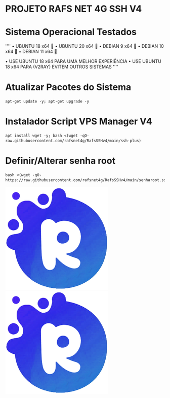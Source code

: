 # PROJETO RAFS NET 4G SSH V4

# Sistema Operacional Testados
''''
• UBUNTU 18 x64 
• UBUNTU 20 x64 
• DEBIAN  9 x64 
• DEBIAN 10 x64 
• DEBIAN 11 x64 

• USE UBUNTU 18 x64 PARA UMA MELHOR EXPERIÊNCIA
• USE UBUNTU 18 x64 PARA (V2RAY) EVITEM OUTROS SISTEMAS
''''

# Atualizar Pacotes do Sistema
```
apt-get update -y; apt-get upgrade -y
```

# Instalador Script VPS Manager V4
```
apt install wget -y; bash <(wget -qO- raw.githubusercontent.com/rafsnet4g/RafsSSHv4/main/ssh-plus)

```

# Definir/Alterar senha root
```
bash <(wget -qO- https://raw.githubusercontent.com/rafsnet4g/RafsSSHv4/main/senharoot.ssh)
```
![logo](https://github.com/rafsnet4g/RafsSSHv4/blob/main/imagens/icon1.png)
![logo](https://github.com/rafsnet4g/RafsSSHv4/blob/main/imagens/icon2.png)
